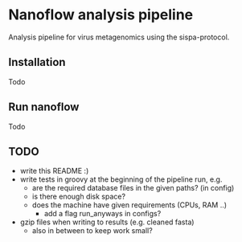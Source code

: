 # Nanoflow analysis pipeline

Analysis pipeline for virus metagenomics using the sispa-protocol.

## Installation

Todo

## Run nanoflow 

Todo

## TODO

- write this README :)
- write tests in groovy at the beginning of the pipeline run, e.g.
    - are the required database files in the given paths? (in config)
    - is there enough disk space?
    - does the machine have given requirements (CPUs, RAM ..)
        - add a flag run_anyways in configs?
- gzip files when writing to results (e.g. cleaned fasta)
  - also in between to keep work small?
